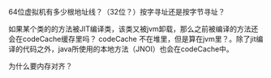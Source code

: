 
64位虚拟机有多少根地址线？（32位？）按字寻址还是按字节寻址？

如果某个类的的方法被JIT编译类，该类又被jvm卸载，那么之前被编译的方法还会在codeCache缓存里吗？
codeCache 不在堆里，但是算在jvm里？。除了jit编译的代码之外，java所使用的本地方法（JNOI）也会在codeCache中。

为什么要内存对齐？